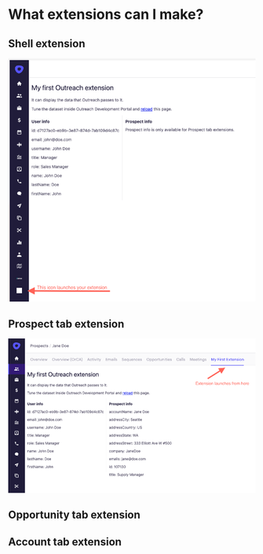# What extensions can I make?

## Shell extension

![Shell extension](img/shell-extension.png 'Shell extension launches from main Outreach sidebar')

## Prospect tab extension

![Prospect extension](img/prospect-extension.png 'Prospect extension launches from a tab on Prospect detail page')

## Opportunity tab extension

## Account tab extension
